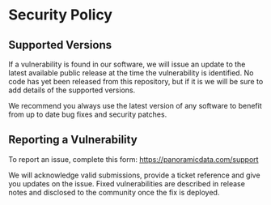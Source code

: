 # Security Policy

## Supported Versions

If a vulnerability is found in our software, we will issue an update to the latest available public release at the time the vulnerability is identified.  No code has yet been released from this repository, but if it is we will be sure to add details of the supported versions.

We recommend you always use the latest version of any software to benefit from up to date bug fixes and security patches.

## Reporting a Vulnerability

To report an issue, complete this form: https://panoramicdata.com/support

We will acknowledge valid submissions, provide a ticket reference and give you updates on the issue. Fixed vulnerabilities are described in release notes and disclosed to the community once the fix is deployed.
